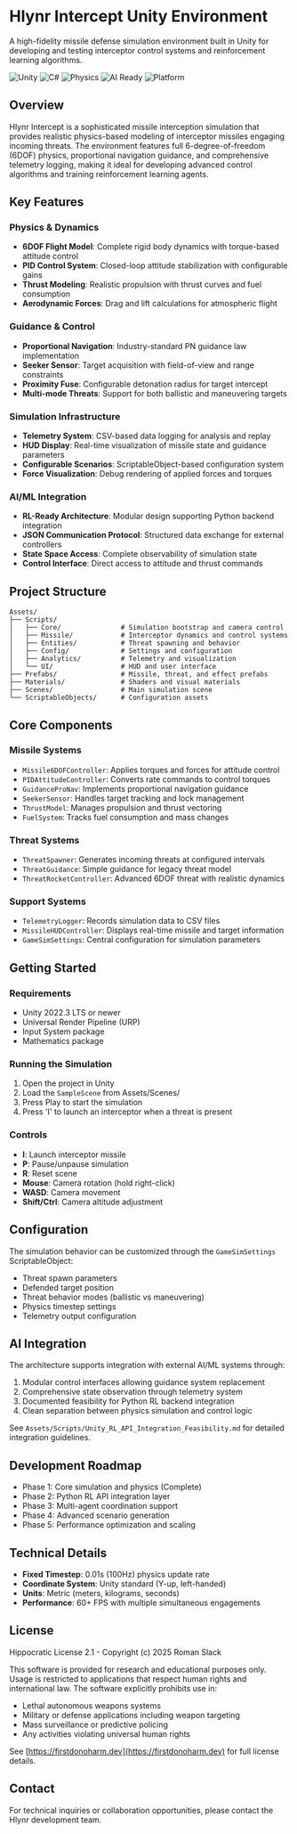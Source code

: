# Hlynr Intercept Unity Environment

A high-fidelity missile defense simulation environment built in Unity for developing and testing interceptor control systems and reinforcement learning algorithms.

![Unity](https://img.shields.io/badge/Unity-2022.3+-000000?style=flat&logo=unity)
![C#](https://img.shields.io/badge/C%23-10.0-239120?style=flat&logo=csharp)
![Physics](https://img.shields.io/badge/Physics-6DOF-blue?style=flat)
![AI Ready](https://img.shields.io/badge/AI-Ready-green?style=flat)
![Platform](https://img.shields.io/badge/Platform-Windows%20%7C%20Mac%20%7C%20Linux-lightgrey?style=flat)

## Overview

Hlynr Intercept is a sophisticated missile interception simulation that provides realistic physics-based modeling of interceptor missiles engaging incoming threats. The environment features full 6-degree-of-freedom (6DOF) physics, proportional navigation guidance, and comprehensive telemetry logging, making it ideal for developing advanced control algorithms and training reinforcement learning agents.

## Key Features

### Physics & Dynamics
- **6DOF Flight Model**: Complete rigid body dynamics with torque-based attitude control
- **PID Control System**: Closed-loop attitude stabilization with configurable gains
- **Thrust Modeling**: Realistic propulsion with thrust curves and fuel consumption
- **Aerodynamic Forces**: Drag and lift calculations for atmospheric flight

### Guidance & Control
- **Proportional Navigation**: Industry-standard PN guidance law implementation
- **Seeker Sensor**: Target acquisition with field-of-view and range constraints
- **Proximity Fuse**: Configurable detonation radius for target intercept
- **Multi-mode Threats**: Support for both ballistic and maneuvering targets

### Simulation Infrastructure
- **Telemetry System**: CSV-based data logging for analysis and replay
- **HUD Display**: Real-time visualization of missile state and guidance parameters
- **Configurable Scenarios**: ScriptableObject-based configuration system
- **Force Visualization**: Debug rendering of applied forces and torques

### AI/ML Integration
- **RL-Ready Architecture**: Modular design supporting Python backend integration
- **JSON Communication Protocol**: Structured data exchange for external controllers
- **State Space Access**: Complete observability of simulation state
- **Control Interface**: Direct access to attitude and thrust commands

## Project Structure

```
Assets/
├── Scripts/
│   ├── Core/               # Simulation bootstrap and camera control
│   ├── Missile/            # Interceptor dynamics and control systems
│   ├── Entities/           # Threat spawning and behavior
│   ├── Config/             # Settings and configuration
│   ├── Analytics/          # Telemetry and visualization
│   └── UI/                 # HUD and user interface
├── Prefabs/                # Missile, threat, and effect prefabs
├── Materials/              # Shaders and visual materials
├── Scenes/                 # Main simulation scene
└── ScriptableObjects/      # Configuration assets
```

## Core Components

### Missile Systems
- `Missile6DOFController`: Applies torques and forces for attitude control
- `PIDAttitudeController`: Converts rate commands to control torques
- `GuidanceProNav`: Implements proportional navigation guidance
- `SeekerSensor`: Handles target tracking and lock management
- `ThrustModel`: Manages propulsion and thrust vectoring
- `FuelSystem`: Tracks fuel consumption and mass changes

### Threat Systems
- `ThreatSpawner`: Generates incoming threats at configured intervals
- `ThreatGuidance`: Simple guidance for legacy threat model
- `ThreatRocketController`: Advanced 6DOF threat with realistic dynamics

### Support Systems
- `TelemetryLogger`: Records simulation data to CSV files
- `MissileHUDController`: Displays real-time missile and target information
- `GameSimSettings`: Central configuration for simulation parameters

## Getting Started

### Requirements
- Unity 2022.3 LTS or newer
- Universal Render Pipeline (URP)
- Input System package
- Mathematics package

### Running the Simulation
1. Open the project in Unity
2. Load the `SampleScene` from Assets/Scenes/
3. Press Play to start the simulation
4. Press 'I' to launch an interceptor when a threat is present

### Controls
- **I**: Launch interceptor missile
- **P**: Pause/unpause simulation
- **R**: Reset scene
- **Mouse**: Camera rotation (hold right-click)
- **WASD**: Camera movement
- **Shift/Ctrl**: Camera altitude adjustment

## Configuration

The simulation behavior can be customized through the `GameSimSettings` ScriptableObject:
- Threat spawn parameters
- Defended target position
- Threat behavior modes (ballistic vs maneuvering)
- Physics timestep settings
- Telemetry output configuration

## AI Integration

The architecture supports integration with external AI/ML systems through:
1. Modular control interfaces allowing guidance system replacement
2. Comprehensive state observation through telemetry system
3. Documented feasibility for Python RL backend integration
4. Clean separation between physics simulation and control logic

See `Assets/Scripts/Unity_RL_API_Integration_Feasibility.md` for detailed integration guidelines.

## Development Roadmap

- Phase 1: Core simulation and physics (Complete)
- Phase 2: Python RL API integration layer
- Phase 3: Multi-agent coordination support
- Phase 4: Advanced scenario generation
- Phase 5: Performance optimization and scaling

## Technical Details

- **Fixed Timestep**: 0.01s (100Hz) physics update rate
- **Coordinate System**: Unity standard (Y-up, left-handed)
- **Units**: Metric (meters, kilograms, seconds)
- **Performance**: 60+ FPS with multiple simultaneous engagements

## License

Hippocratic License 2.1 - Copyright (c) 2025 Roman Slack

This software is provided for research and educational purposes only. Usage is restricted to applications that respect human rights and international law. The software explicitly prohibits use in:
- Lethal autonomous weapons systems
- Military or defense applications including weapon targeting
- Mass surveillance or predictive policing
- Any activities violating universal human rights

See [https://firstdonoharm.dev](https://firstdonoharm.dev) for full license details.

## Contact

For technical inquiries or collaboration opportunities, please contact the Hlynr development team.